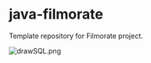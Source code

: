 # java-filmorate
Template repository for Filmorate project.
 
![drawSQL.png](../../Downloads/drawSQL.png)
